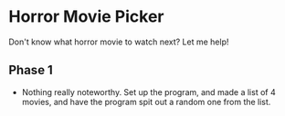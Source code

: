 # Horror Movie Picker
Don't know what horror movie to watch next? Let me help!

## Phase 1
- Nothing really noteworthy. Set up the program, and made a list of 4 movies, and have the program spit out a random one from the list.